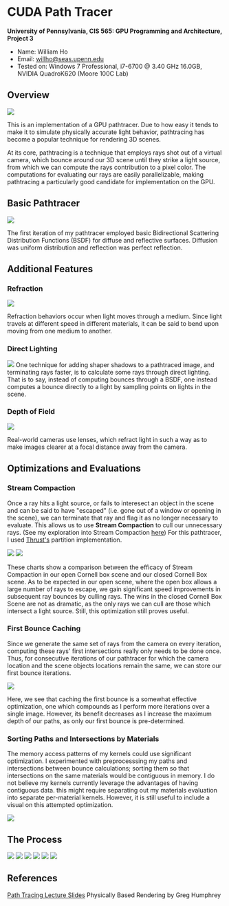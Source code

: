 CUDA Path Tracer
================

**University of Pennsylvania, CIS 565: GPU Programming and Architecture, Project 3**

* Name: William Ho
* Email: willho@seas.upenn.edu
* Tested on: Windows 7 Professional, i7-6700 @ 3.40 GHz 16.0GB, NVIDIA QuadroK620 (Moore 100C Lab)

## Overview

![](img/cornell.2017-10-01_22-16-11z.5000samp.png)

This is an implementation of a GPU pathtracer. Due to how easy it tends to make it to simulate physically accurate light behavior, pathtracing has become a popular technique for rendering 3D scenes.

At its core, pathtracing is a technique that employs rays shot out of a virtual camera, which bounce around our 3D scene until they strike a light source, from which we can compute the rays contribution to a pixel color. The computations for evaluating our rays are easily parallelizable, making pathtracing a particularly good candidate for implementation on the GPU. 

## Basic Pathtracer

![](img/cornell.2017-09-25_17-27-16z.1146samp.png)

The first iteration of my pathtracer employed basic Bidirectional Scattering Distribution Functions (BSDF) for diffuse and reflective surfaces. Diffusion was uniform distribution and reflection was perfect reflection.

## Additional Features

### Refraction

![](img/cornell.2017-09-29_01-47-17z.1109samp.png)

Refraction behaviors occur when light moves through a medium. Since light travels at different speed in different materials, it can be said to bend upon moving from one medium to another. 

### Direct Lighting
![](img/cornell.2017-09-29_19-20-16z.83samp.png)
One technique for adding shaper shadows to a pathtraced image, and terminating rays faster, is to calculate some rays through direct lighting. That is to say, instead of computing bounces through a BSDF, one instead computes a bounce directly to a light by sampling points on lights in the scene. 

### Depth of Field

![](img/cornell.2017-10-01_21-45-41z.3000samp.png)

Real-world cameras use lenses, which refract light in such a way as to make images clearer at a focal distance away from the camera. 

## Optimizations and Evaluations

### Stream Compaction
Once a ray hits a light source, or fails to interesect an object in the scene and can be said to have "escaped" (i.e. gone out of a window or opening in the scene), we can terminate that ray and flag it as no longer necessary to evaluate. This allows us to use **Stream Compaction** to cull our unnecessary rays. (See my exploration into Stream Compaction [here]()) For this pathtracer, I used [Thrust's]() partition implementation. 

![](img/RaysStreamCompact.PNG)
![](img/TimeStreamCompact.PNG)

These charts show a comparison between the efficacy of Stream Compaction in our open Cornell box scene and our closed Cornell Box scene. As to be expected in our open scene, where the open box allows a large number of rays to escape, we gain significant speed improvements in subsequent ray bounces by culling rays. The wins in the closed Cornell Box Scene are not as dramatic, as the only rays we can cull are those which intersect a light source. Still, this optimization still proves useful. 

### First Bounce Caching
Since we generate the same set of rays from the camera on every iteration, computing these rays' first intersections really only needs to be done once. Thus, for consecutive iterations of our pathtracer for which the camera location and the scene objects locations remain the same, we can store our first bounce iterations. 

![](img/FirstBounce.PNG)

Here, we see that caching the first bounce is a somewhat effective optimization, one which compounds as I perform more iterations over a single image. However, its benefit decreases as I increase the maximum depth of our paths, as only our first bounce is pre-determined. 

### Sorting Paths and Intersections by Materials
The memory access patterns of my kernels could use significant optimization. I experimented with preprocesssing my paths and intersections between bounce calculations; sorting them so that intersections on the same materials would be contiguous in memory. I do not believe my kernels currently leverage the advantages of having contiguous data. this might require separating out my materials evaluation into separate per-material kernels. However, it is still useful to include a visual on this attempted optimization. 

![](img/SortByMaterial.PNG)

## The Process
![](img/basicPathTracer001.png)
![](img/basicPathTracer003.png)
![](img/cornell.2017-09-29_03-02-34z.54samp.png)
![](img/cornell.2017-09-28_19-31-31z.7samp.png)
![](img/cornell.2017-09-28_18-29-39z.10samp.png)
![](img/cornell.2017-09-26_15-32-21z.105samp.png)

## References
[Path Tracing Lecture Slides](https://docs.google.com/presentation/d/1q3h2GVDorEFzmESNfFwR6mODnzS6WbftiVsvaFNGihQ/edit)
Physically Based Rendering by Greg Humphrey

